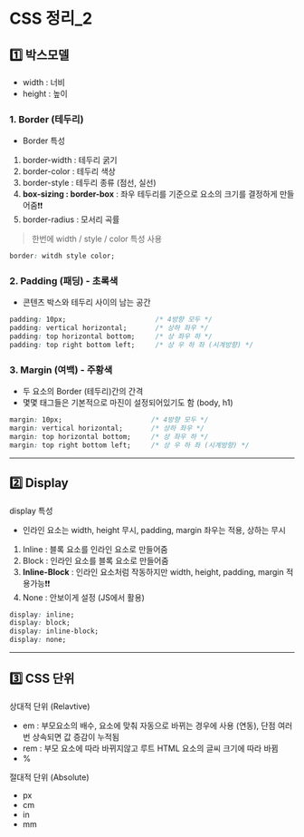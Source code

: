 # CSS 정리_2



## 1️⃣ 박스모델

- width : 너비
- height : 높이



### 1. Border  (테두리) 

- Border 특성

1. border-width : 테두리 굵기
2. border-color : 테두리 색상
3. border-style : 테두리 종류 (점선, 실선)
4. __box-sizing : border-box__ : 좌우 테두리를 기준으로 요소의 크기를 결정하게 만들어줌❗❗
5. border-radius : 모서리 곡률

>  한번에 width / style / color 특성 사용

```css
border: witdh style color;
```



### 2. Padding (패딩)  -  초록색

- 콘텐츠 박스와 테두리 사이의 남는 공간

```css
padding: 10px;                      /* 4방향 모두 */
padding: vertical horizontal;       /* 상하 좌우 */
padding: top horizontal bottom;     /* 상 좌우 하 */
padding: top right bottom left;     /* 상 우 하 좌 (시계방향) */
```



### 3. Margin (여백)  -  주황색

- 두 요소의 Border (테두리)간의 간격
- 몇몇 태그들은 기본적으로 마진이 설정되어있기도 함 (body, h1)

```css
margin: 10px;                      /* 4방향 모두 */
margin: vertical horizontal;       /* 상하 좌우 */
margin: top horizontal bottom;     /* 상 좌우 하 */
margin: top right bottom left;     /* 상 우 하 좌 (시계방향) */
```



---



## 2️⃣ Display

display 특성

- 인라인 요소는 width, height 무시, padding, margin 좌우는 적용, 상하는 무시

1. Inline : 블록 요소를 인라인 요소로 만들어줌 
2. Block : 인라인 요소를 블록 요소로 만들어줌
3. __Inline-Block__ : 인라인 요소처럼 작동하지만 width, height, padding, margin 적용가능❗❗
4. None : 안보이게 설정 (JS에서 활용)

```css
display: inline;
display: block;
display: inline-block;
display: none;
```



---



## 3️⃣ CSS 단위

상대적 단위 (Relavtive)

- em : 부모요소의 배수, 요소에 맞춰 자동으로 바뀌는 경우에 사용 (연동), 단점 여러번 상속되면 값 증감이 누적됨
- rem : 부모 요소에 따라 바뀌지않고 루트 HTML 요소의 글씨 크기에 따라 바뀜
- %

절대적 단위 (Absolute)

- px
- cm
- in 
- mm